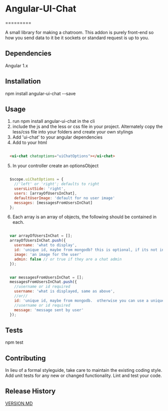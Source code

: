 # Angular-UI-Chat
=========

A small library for making a chatroom.  This addon is purely front-end so how you send data to it be it sockets or standard request is up to you.

## Dependencies
  Angular 1.x

## Installation

  npm install angular-ui-chat --save

## Usage

  1. run npm install angular-ui-chat in the cli
  2. include the js and the less or css file in your project. Alternately copy the less/css file into your folders and create your own stylings
  3. Add 'ui-chat' to your angular dependencies
  4. Add to your html

  ```html

    <ui-chat chatoptions="uiChatOptions"></ui-chat>

  ```

  5. In your controller create an optionsObject

  ```javascript

    $scope.uiChatOptions = {
      //'left' or 'right'; defaults to right
      usersListSide: 'right',
      users: [arrayOfUsersInChat],
      defaultUserImage: 'default for no user image'
      messages: [messagesFromUsersInChat]
    };

  ```

  6. Each array is an array of objects, the following should be contained in each.

  ```javascript

    var arrayOfUsersInChat = [];
    arrayOfUsersInChat.push({
      username: 'what to display',
      id: 'unique id, maybe from mongodb? this is optional, if its not included the username must be unique'
      image: 'an image for the user'
      admin: false // or true if they are a chat admin
    });

  ```

  ```javascript
  
    var messagesFromUsersInChat = [];
    messagesFromUsersInChat.push({
      //username or id required
      username: 'what is displayed, same as above',
      //or//
      id: 'unique id, maybe from mongodb.  otherwise you can use a unique user name'
      //username or id required
      message: 'message sent by user'
    });

  ```

## Tests

  npm test

## Contributing

In lieu of a formal styleguide, take care to maintain the existing coding style.  Add unit tests for any new or changed functionality. Lint and test your code.

## Release History

[VERSION.MD](VERSION.md)
